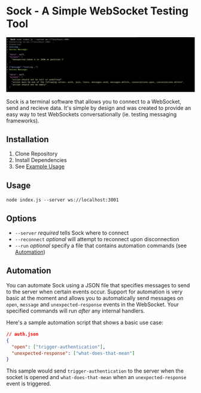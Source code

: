 # Sock - A Simple WebSocket Testing Tool
![Preview](/img/screen.png)

Sock is a terminal software that allows you to connect to a WebSocket, send and recieve data. It's simple by design and was created to provide an easy way to test WebSockets conversationally (ie. testing messaging frameworks).

## Installation
1. Clone Repository
2. Install Dependencies
3. See [Example Usage](#example-usage)

## Usage
```
node index.js --server ws://localhost:3001
```

## Options
- `--server` *required* tells Sock where to connect
- `--reconnect` *optional* will attempt to reconnect upon disconnection
- `--run` *optional* specify a file that contains automation commands (see [Automation](#automation))

## Automation
You can automate Sock using a JSON file that specifies messages to send to the server when certain events occur. Support for automation is very basic at the moment and allows you to automatically send messages on `open`, `message` and `unexpected-response` events in the WebSocket. Your specified commands will run *after* any internal handlers.

Here's a sample automation script that shows a basic use case:
```json
// auth.json
{
  "open": ["trigger-authentication"],
  "unexpected-response": ["what-does-that-mean"]
}
```

This sample would send `trigger-authentication` to the server when the socket is opened and `what-does-that-mean` when an `unexpected-response` event is triggered.